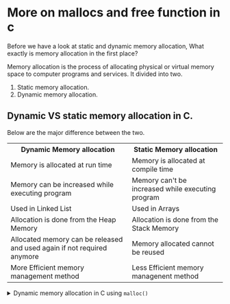# More on mallocs and free function in c 
Before we have a look at static and dynamic memory allocation, What exactly is memory allocation in the first place? 

Memory allocation is the process of allocating physical or virtual memory space to computer programs and services. It divided into two.

1. Static memory allocation.
2. Dynamic memory allocation. 

## Dynamic VS static memory allocation in C.
Below are the major difference between the two.

<table>
<tr>
<th>Dynamic Memory allocation</th>
<th>Static Memory allocation</th>
</tr>
<tr>
<td>Memory is allocated at run time</td>
<td>Memory is allocated at compile time</td>
</tr>
<tr>
<td>Memory can be increased while executing program</td>
<td>Memory can't be increased while executing program</td>
</tr>

<tr>
<td>Used in Linked List</td>
<td>Used in Arrays </td>
</tr>

<tr>
<td>Allocation is done from the Heap Memory</td>
<td>Allocation is done from the Stack Memory</td>
</tr>

<tr>
<td>Allocated memory can be released and used again if not required anymore</td>
<td>Memory allocated cannot be reused</td>
</tr>

<tr>
<td>More Efficient memory management method</td>
<td>Less Efficient memory managenent method</td>
</tr>
</table>

<details>
<summary>Dynamic memory allocation in C using <code>malloc()</code></summary>

So What exactly is <code>malloc()</code> and why is it important?
The <code>malloc()</code> function is used to allocate a certain amount of memory durign execution of a program. 
It will request a block of memory ( as specified in the malloc call) from the heap and once the request is granted, the Operating system will reserve the requested block of memory and malloc will return a pointer to the reserved space.

When the amount of memory is no longer needed anymore, you need to return it to the operating system by calling <code>free()</code>

The prototype for the malloc funtion is <code>void *malloc(size_t size);</code> where <code>size</code> is the amount of memory you want to allocate in bytes

The malloc funtion returns a void pointer, which begs the next question, [Should I cast the result of malloc?](https://stackoverflow.com/questions/605845/do-i-cast-the-result-of-malloc)
</details>
